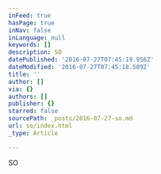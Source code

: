 ```yaml
---
inFeed: true
hasPage: true
inNav: false
inLanguage: null
keywords: []
description: SO
datePublished: '2016-07-27T07:45:19.956Z'
dateModified: '2016-07-27T07:45:18.509Z'
title: ''
author: []
via: {}
authors: []
publisher: {}
starred: false
sourcePath: _posts/2016-07-27-so.md
url: so/index.html
_type: Article

---
```

SO